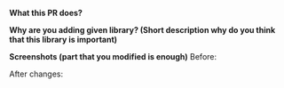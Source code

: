 **What this PR does?**


**Why are you adding given library? (Short description why do you think that this library is important)**


**Screenshots (part that you modified is enough)**
Before:

After changes:
